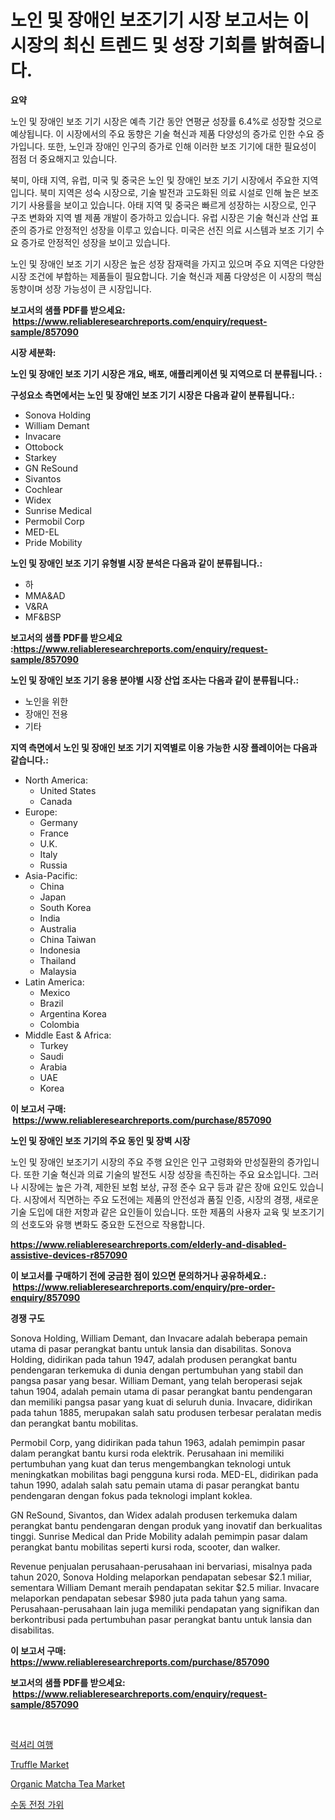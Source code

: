 <p><h1>노인 및 장애인 보조기기 시장 보고서는 이 시장의 최신 트렌드 및 성장 기회를 밝혀줍니다.</h1></p><p><strong>요약</strong></p>
<p><p>노인 및 장애인 보조 기기 시장은 예측 기간 동안 연평균 성장률 6.4%로 성장할 것으로 예상됩니다. 이 시장에서의 주요 동향은 기술 혁신과 제품 다양성의 증가로 인한 수요 증가입니다. 또한, 노인과 장애인 인구의 증가로 인해 이러한 보조 기기에 대한 필요성이 점점 더 중요해지고 있습니다.</p><p>북미, 아태 지역, 유럽, 미국 및 중국은 노인 및 장애인 보조 기기 시장에서 주요한 지역입니다. 북미 지역은 성숙 시장으로, 기술 발전과 고도화된 의료 시설로 인해 높은 보조 기기 사용률을 보이고 있습니다. 아태 지역 및 중국은 빠르게 성장하는 시장으로, 인구 구조 변화와 지역 별 제품 개발이 증가하고 있습니다. 유럽 시장은 기술 혁신과 산업 표준의 증가로 안정적인 성장을 이루고 있습니다. 미국은 선진 의료 시스템과 보조 기기 수요 증가로 안정적인 성장을 보이고 있습니다.</p><p>노인 및 장애인 보조 기기 시장은 높은 성장 잠재력을 가지고 있으며 주요 지역은 다양한 시장 조건에 부합하는 제품들이 필요합니다. 기술 혁신과 제품 다양성은 이 시장의 핵심 동향이며 성장 가능성이 큰 시장입니다.</p></p>
<p><strong>보고서의 샘플 PDF를 받으세요: &nbsp;<a href="https://www.reliableresearchreports.com/enquiry/request-sample/857090">https://www.reliableresearchreports.com/enquiry/request-sample/857090</a></strong></p>
<p><strong>시장 세분화:</strong></p>
<p><strong> 노인 및 장애인 보조 기기 시장은 개요, 배포, 애플리케이션 및 지역으로 더 분류됩니다. :</strong></p>
<p><strong>구성요소 측면에서는 노인 및 장애인 보조 기기 시장은 다음과 같이 분류됩니다.:</strong></p>
<p><ul><li>Sonova Holding</li><li>William Demant</li><li>Invacare</li><li>Ottobock</li><li>Starkey</li><li>GN ReSound</li><li>Sivantos</li><li>Cochlear</li><li>Widex</li><li>Sunrise Medical</li><li>Permobil Corp</li><li>MED-EL</li><li>Pride Mobility</li></ul></p>
<p><strong> 노인 및 장애인 보조 기기 유형별 시장 분석은 다음과 같이 분류됩니다.:</strong></p>
<p><ul><li>하</li><li>MMA&AD</li><li>V&RA</li><li>MF&BSP</li></ul></p>
<p><strong>보고서의 샘플 PDF를 받으세요 :<a href="https://www.reliableresearchreports.com/enquiry/request-sample/857090">https://www.reliableresearchreports.com/enquiry/request-sample/857090</a></strong></p>
<p><strong> 노인 및 장애인 보조 기기 응용 분야별 시장 산업 조사는 다음과 같이 분류됩니다.:</strong></p>
<p><ul><li>노인을 위한</li><li>장애인 전용</li><li>기타</li></ul></p>
<p><strong>지역 측면에서 노인 및 장애인 보조 기기 지역별로 이용 가능한 시장 플레이어는 다음과 같습니다.:</strong></p>
<p><ul>
    <li>
        North America:
        <ul>
            <li>United States</li>
            <li>Canada</li>
        </ul>
    </li>
    <li>
        Europe:
        <ul>
            <li>Germany</li>
            <li>France</li>
            <li>U.K.</li>
            <li>Italy</li>
            <li>Russia</li>
        </ul>
    </li>
    <li>
        Asia-Pacific:
        <ul>
            <li>China</li>
            <li>Japan</li>
            <li>South Korea</li>
            <li>India</li>
            <li>Australia</li>
            <li>China Taiwan</li>
            <li>Indonesia</li>
            <li>Thailand</li>
            <li>Malaysia</li>
        </ul>
    </li>
    <li>
        Latin America:
        <ul>
            <li>Mexico</li>
            <li>Brazil</li>
            <li>Argentina Korea</li>
            <li>Colombia</li>
        </ul>
    </li>
    <li>
        Middle East & Africa:
        <ul>
            <li>Turkey</li>
            <li>Saudi</li>
            <li>Arabia</li>
            <li>UAE</li>
            <li>Korea</li>
        </ul>
    </li>
    </ul></p>
<p><strong>이 보고서 구매: &nbsp;<a href="https://www.reliableresearchreports.com/purchase/857090">https://www.reliableresearchreports.com/purchase/857090</a></strong></p>
<p><strong>노인 및 장애인 보조 기기의 주요 동인 및 장벽 시장</strong></p>
<p><p>노인 및 장애인 보조기기 시장의 주요 주행 요인은 인구 고령화와 만성질환의 증가입니다. 또한 기술 혁신과 의료 기술의 발전도 시장 성장을 촉진하는 주요 요소입니다. 그러나 시장에는 높은 가격, 제한된 보험 보상, 규정 준수 요구 등과 같은 장애 요인도 있습니다. 시장에서 직면하는 주요 도전에는 제품의 안전성과 품질 인증, 시장의 경쟁, 새로운 기술 도입에 대한 저항과 같은 요인들이 있습니다. 또한 제품의 사용자 교육 및 보조기기의 선호도와 유행 변화도 중요한 도전으로 작용합니다.</p></p>
<p><strong><a href="https://www.reliableresearchreports.com/elderly-and-disabled-assistive-devices-r857090">https://www.reliableresearchreports.com/elderly-and-disabled-assistive-devices-r857090</a></strong></p>
<p><strong>이 보고서를 구매하기 전에 궁금한 점이 있으면 문의하거나 공유하세요.: &nbsp;<a href="https://www.reliableresearchreports.com/enquiry/pre-order-enquiry/857090">https://www.reliableresearchreports.com/enquiry/pre-order-enquiry/857090</a></strong></p>
<p><strong>경쟁 구도</strong></p>
<p><p>Sonova Holding, William Demant, dan Invacare adalah beberapa pemain utama di pasar perangkat bantu untuk lansia dan disabilitas. Sonova Holding, didirikan pada tahun 1947, adalah produsen perangkat bantu pendengaran terkemuka di dunia dengan pertumbuhan yang stabil dan pangsa pasar yang besar. William Demant, yang telah beroperasi sejak tahun 1904, adalah pemain utama di pasar perangkat bantu pendengaran dan memiliki pangsa pasar yang kuat di seluruh dunia. Invacare, didirikan pada tahun 1885, merupakan salah satu produsen terbesar peralatan medis dan perangkat bantu mobilitas.</p><p>Permobil Corp, yang didirikan pada tahun 1963, adalah pemimpin pasar dalam perangkat bantu kursi roda elektrik. Perusahaan ini memiliki pertumbuhan yang kuat dan terus mengembangkan teknologi untuk meningkatkan mobilitas bagi pengguna kursi roda. MED-EL, didirikan pada tahun 1990, adalah salah satu pemain utama di pasar perangkat bantu pendengaran dengan fokus pada teknologi implant koklea.</p><p>GN ReSound, Sivantos, dan Widex adalah produsen terkemuka dalam perangkat bantu pendengaran dengan produk yang inovatif dan berkualitas tinggi. Sunrise Medical dan Pride Mobility adalah pemimpin pasar dalam perangkat bantu mobilitas seperti kursi roda, scooter, dan walker.</p><p>Revenue penjualan perusahaan-perusahaan ini bervariasi, misalnya pada tahun 2020, Sonova Holding melaporkan pendapatan sebesar $2.1 miliar, sementara William Demant meraih pendapatan sekitar $2.5 miliar. Invacare melaporkan pendapatan sebesar $980 juta pada tahun yang sama. Perusahaan-perusahaan lain juga memiliki pendapatan yang signifikan dan berkontribusi pada pertumbuhan pasar perangkat bantu untuk lansia dan disabilitas.</p></p>
<p><strong>이 보고서 구매: &nbsp; <a href="https://www.reliableresearchreports.com/purchase/857090">https://www.reliableresearchreports.com/purchase/857090</a></strong></p>
<p><strong>보고서의 샘플 PDF를 받으세요: &nbsp;<a href="https://www.reliableresearchreports.com/enquiry/request-sample/857090">https://www.reliableresearchreports.com/enquiry/request-sample/857090</a></strong><strong></strong></p>
<p>&nbsp;</p>
<p><p><a href="https://github.com/Elenrrera7685/Market-Research-Report-List-1/blob/main/955955117073.md">럭셔리 여행</a></p><p><a href="https://github.com/lylyparadise/Market-Research-Report-List-2/blob/main/truffle-market.md">Truffle Market</a></p><p><a href="https://github.com/GroverBarry/Market-Research-Report-List-4/blob/main/organic-matcha-tea-market.md">Organic Matcha Tea Market</a></p><p><a href="https://github.com/sammyUltyylrich9067856/Market-Research-Report-List-1/blob/main/134554117074.md">수동 전정 가위</a></p></p>